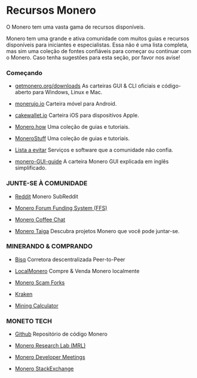 # Recursos Monero

O Monero tem uma vasta gama de recursos disponíveis.

Monero tem uma grande e ativa comunidade com muitos guias e recursos disponíveis para iniciantes e especialistas. Essa não é uma lista completa, mas sim uma coleção de fontes confiáveis para começar ou continuar com o Monero. Caso tenha sugestões para esta seção, por favor nos avise!

### Começando

- [getmonero.org/downloads](https://ww.getmonero.org/downloads/)
As carteiras GUI & CLI oficiais e código-aberto para Windows, Linux e Mac.

- [monerujo.io](https://www.monerujo.io/)
Carteira móvel para Android.

- [cakewallet.io](https://cakewallet.io/)
Carteira iOS para dispositívos Apple.

- [Monero.how](https://www.monero.how/)
Uma coleção de guias e tutoriais.

- [MoneroStuff](https://monerostuff.com/)
Uma coleção de guias e tutoriais.

- [Lista a evitar](https://www.reddit.com/r/Monero/wiki/avoid)
Serviços e software que a comunidade não confia.

- [monero-GUI-guide](https://github.com/monero-ecosystem/monero-GUI-guide/blob/master/monero-GUI-guide.md)
A carteira Monero GUI explicada em inglês simplificado.


### JUNTE-SE À COMUNIDADE


- [Reddit](https://www.reddit.com/r/Monero/)
Monero SubReddit

- [Monero Forum Funding System (FFS)](https://forum.getmonero.org/9/work-in-progress)

- [Monero Coffee Chat](https://www.youtube.com/channel/UCKxLNPJeEjPXOke55i5AIXA/videos)

- [Monero Taiga](https://taiga.getmonero.org/discover)
Descubra projetos Monero que você pode juntar-se.


### MINERANDO & COMPRANDO


- [Bisq](https://bisq.network/)
Corretora descentralizada Peer-to-Peer

- [LocalMonero](https://localmonero.co/)
Compre & Venda Monero localmente

- [Monero Scam Forks](https://serhack.me/articles/introduction-to-monerov-and-its-inherent-risks)

- [Kraken](https://www.kraken.com/)

- [Mining Calculator](https://www.cryptocompare.com/mining/calculator/xmr)


### MONETO TECH


- [Github](https://github.com/monero-project/monero)
Repositório de código Monero

- [Monero Research Lab (MRL)](https://lab.getmonero.org/)

- [Monero Developer Meetings](https://monerobase.com/)

- [Monero StackExchange](https://monero.stackexchange.com/)
